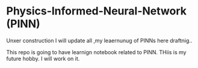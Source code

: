 # Physics-Informed-Neural-Network (PINN)
Unxer construction
I will update all ,my leaernunug of PINNs here
draftnig..

This repo is going to have learnign notebook related to PINN. THiis is my future hobby. I will work on it. 
